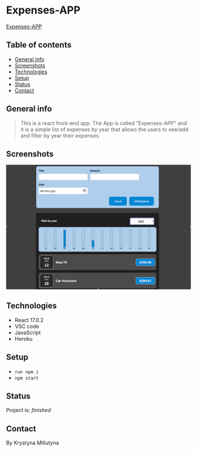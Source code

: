 # Expenses-APP

[Expenses-APP](https://expenses-app1.herokuapp.com/)

## Table of contents

- [General info](#general-info)
- [Screenshots](#screenshots)
- [Technologies](#technologies)
- [Setup](#setup)
- [Status](#status)
- [Contact](#contact)

## General info

> This is a react front-end app. The App is called "Expenses-APP" and it is a simple list of expenses by year that allows the users to see/add and filter by year  their expenses.
## Screenshots

![Example screenshot](./public/screenshort.png)

## Technologies

- React 17.0.2
- VSC code
- JavaScript
- Heroku

## Setup

- `run npm i` 
- `npm start`


## Status

Project is: _finished_



## Contact

By Krystyna Miliutyna

